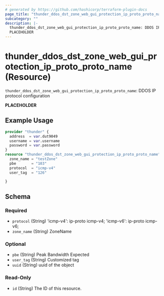```yaml
---
# generated by https://github.com/hashicorp/terraform-plugin-docs
page_title: "thunder_ddos_dst_zone_web_gui_protection_ip_proto_proto_name Resource - terraform-provider-thunder"
subcategory: ""
description: |-
  thunder_ddos_dst_zone_web_gui_protection_ip_proto_proto_name: DDOS IP protocol configuration
  PLACEHOLDER
---
```


# thunder_ddos_dst_zone_web_gui_protection_ip_proto_proto_name (Resource)

`thunder_ddos_dst_zone_web_gui_protection_ip_proto_proto_name`: DDOS IP protocol configuration

__PLACEHOLDER__

## Example Usage

```terraform
provider "thunder" {
  address  = var.dut9049
  username = var.username
  password = var.password
}
resource "thunder_ddos_dst_zone_web_gui_protection_ip_proto_proto_name" "thunder_ddos_dst_zone_web_gui_protection_ip_proto_proto_name" {
  zone_name = "testZone"
  pbe       = "103"
  protocol  = "icmp-v4"
  user_tag  = "126"

}
```

<!-- schema generated by tfplugindocs -->
## Schema

### Required

- `protocol` (String) 'icmp-v4': ip-proto icmp-v4; 'icmp-v6': ip-proto icmp-v6;
- `zone_name` (String) ZoneName

### Optional

- `pbe` (String) Peak Bandwidth Expected
- `user_tag` (String) Customized tag
- `uuid` (String) uuid of the object

### Read-Only

- `id` (String) The ID of this resource.


